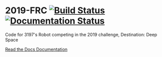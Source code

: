# 2019-FRC [![Build Status](https://travis-ci.org/frc3197/2019-FRC.svg?branch=master)](https://travis-ci.org/frc3197/2019-FRC) [![Documentation Status](https://readthedocs.org/projects/2019-frc/badge/?version=latest)](https://2019-frc.readthedocs.io/en/latest/?badge=latest)
Code for 3197's Robot competing in the 2019 challenge, Destination: Deep Space

[Read the Docs Documentation](https://2019-frc.readthedocs.io/en/documentation/)

